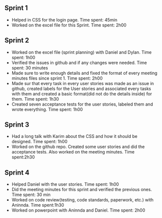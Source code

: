 ## Sprint 1
- Helped in CSS for the login page. Time spent: 45min
- Worked on the excel file for this Sprint. Time spent: 2h00


## Sprint 2
- Worked on the excel file (sprint planning) with Daniel and Dylan. Time spent: 1h00 
- Verified the issues in github and if any changes were needed. Time spent: 30 minutes
- Made sure to write enough details and fixed the format of every meeting minutes files since sprint 1. Time spent: 2h00 
- Made sur that every task in every user stories was made as an issue in github, created labels for the User stories and associated every tasks with them and created a basic format(did not do the details inside) for them. Time spent: 1h30
- Created seven acceptance tests for the user stories, labeled them and wrote everything. Time spent: 1h00
    
## Sprint 3
- Had a long talk with Karim about the CSS and how it should be designed. Time spent: 1h00
- Worked on the github repo. Created some user stories and did the acceptance tests. Also worked on the meeting minutes. Time spent:2h30

## Sprint 4 
- Helped Daniel with the user stories. Time spent: 1h00
- Did the meeting minutes for this sprint and verified the previous ones. Time spent: 30 min
- Worked on code review(testing, code standards, paperwork, etc.) with Aninnda. Time spent:1h30
- Worked on powerpoint with Aninnda and Daniel. Time spent: 2h00
